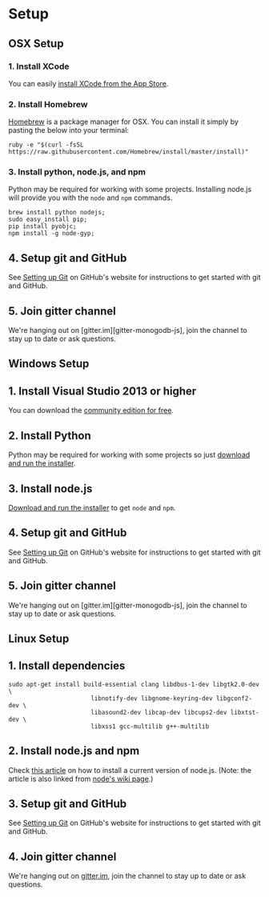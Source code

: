 # Setup

## OSX Setup

### 1. Install XCode

You can easily [install XCode from the App Store](https://itunes.apple.com/us/app/xcode/id497799835?mt=12).

### 2. Install Homebrew

[Homebrew](http://brew.sh/) is a package manager for OSX.  You can install it simply by pasting the below into your terminal:

```
ruby -e "$(curl -fsSL https://raw.githubusercontent.com/Homebrew/install/master/install)"
```

### 3. Install python, node.js, and npm

Python may be required for working with some projects.  Installing node.js will provide you with the `node` and `npm` commands.

```
brew install python nodejs;
sudo easy_install pip;
pip install pyobjc;
npm install -g node-gyp;
```

## 4. Setup git and GitHub

See [Setting up Git][git-setup]
on GitHub's website for instructions to get started with git and GitHub.

## 5. Join gitter channel

We're hanging out on [gitter.im][gitter-monogodb-js], join the channel to stay
up to date or ask questions.

## Windows Setup

## 1. Install Visual Studio 2013 or higher

You can download the [community edition for free](http://www.visualstudio.com/products/visual-studio-community-vs).

## 2. Install Python

Python may be required for working with some projects so just [download and run the installer](http://www.python.org/download/releases/2.7/).

## 3. Install node.js

[Download and run the installer][node-download] to get `node` and `npm`.

## 4. Setup git and GitHub

See [Setting up Git][git-setup]
on GitHub's website for instructions to get started with git and GitHub.

## 5. Join gitter channel

We're hanging out on [gitter.im][gitter-monogodb-js], join the channel to stay
up to date or ask questions.

## Linux Setup

## 1. Install dependencies

```
sudo apt-get install build-essential clang libdbus-1-dev libgtk2.0-dev \
                       libnotify-dev libgnome-keyring-dev libgconf2-dev \
                       libasound2-dev libcap-dev libcups2-dev libxtst-dev \
                       libxss1 gcc-multilib g++-multilib
```

## 2. Install node.js and npm

Check [this article][install-linux] on how to install
a current version of node.js. (Note: the article is also linked from
[node's wiki page][node-wiki-install].)

## 3. Setup git and GitHub

See [Setting up Git][git-setup]
on GitHub's website for instructions to get started with git and GitHub.

## 4. Join gitter channel

We're hanging out on [gitter.im][gitter-mongodb-js], join the channel to stay
up to date or ask questions.

[install-linux]: https://nodesource.com/blog/nodejs-v012-iojs-and-the-nodesource-linux-repositories
[node-download]: https://nodejs.org/download/
[node-wiki-install]: https://github.com/joyent/node/wiki/Installing-Node.js-via-package-manager
[git-setup]: https://help.github.com/articles/set-up-git/#setting-up-git
[gitter-mongodb-js]: https://gitter.im/mongodb-js/mongodb-js
